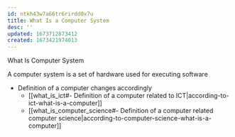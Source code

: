 ```yaml
---
id: ntkh43w7a66tr6rirdd0x7u
title: What Is a Computer System
desc: ''
updated: 1673712873412
created: 1673421974013
---
```


What Is Computer System

A computer system is a set of hardware used for executing software

- Definition of a computer changes accordingly 
	-  [[what_is_ict#- Definition of a computer related to ICT|according-to-ict-what-is-a-computer]]
	-  [[what_is_computer_science#- Definition of a computer related computer science|according-to-computer-science-what-is-a-computer]]